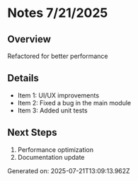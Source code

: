 # Notes 7/21/2025

## Overview
Refactored for better performance

## Details
- Item 1: UI/UX improvements
- Item 2: Fixed a bug in the main module
- Item 3: Added unit tests

## Next Steps
1. Performance optimization
2. Documentation update

Generated on: 2025-07-21T13:09:13.962Z
